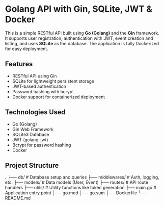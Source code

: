 # Golang API with Gin, SQLite, JWT & Docker

This is a simple RESTful API built using **Go (Golang)** and the **Gin** framework. It supports user registration, authentication with JWT, event creation and listing, and uses **SQLite** as the database. The application is fully Dockerized for easy deployment.

## Features

- RESTful API using Gin
- SQLite for lightweight persistent storage
- JWT-based authentication
- Password hashing with bcrypt
- Docker support for containerized deployment

## Technologies Used

- Go (Golang)
- Gin Web Framework
- SQLite3 Database
- JWT (golang-jwt)
- Bcrypt for password hashing
- Docker

## Project Structure

.
├── db/ # Database setup and queries
├── middlewares/ # Auth, logging, etc.
├── models/ # Data models (User, Event)
├── routes/ # API route handlers
├── utils/ # Utility functions like token generation
├── main.go # Application entry point
├── go.mod
├── go.sum
├── Dockerfile
└── README.md
